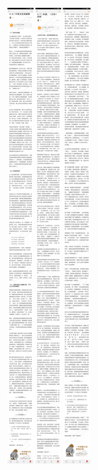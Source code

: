 ![](../../images/2017年04月/XY0418不谈文艺谈道德.jpg)
![](../../images/2017年04月/XY0418彩蛋.jpg)
![](../../images/2017年04月/XY0418彩蛋2.jpg)
